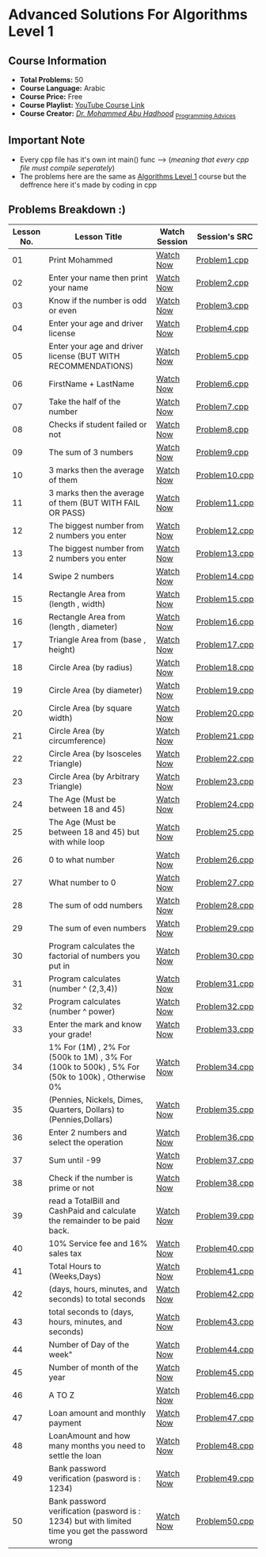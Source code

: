 # **Advanced Solutions For Algorithms Level 1**


## **Course Information**
- **Total Problems:** 50
- **Course Language:** Arabic
- **Course Price:** Free
- **Course Playlist:** [YouTube Course Link](https://www.youtube.com/playlist?list=PL3X--QIIK-OEwPmZVfltqCYy6_RuwXr4A)
- **Course Creator:** *[Dr. Mohammed Abu Hadhood](https://jo.linkedin.com/in/abuhadhoud)* <sub>[Programming Advices](https://www.ProgrammingAdvices.com)</sub>
## **Important Note**
- Every cpp file has it's own int main() func --> (*meaning that every cpp file must compile seperately*)
- The problems here are the same as [Algorithms Level 1](https://github.com/xDomty/RoadToDesktop/tree/main/2.%20Algorithms%20Level%201) course  but the deffrence here it's made by coding in cpp

## **Problems Breakdown :)**

| **Lesson No.** | **Lesson Title** | **Watch Session** | **Session's SRC** |
|--------------|----------------------------|----------------------------|---------|
| 01 | Print Mohammed | [Watch Now](https://www.youtube.com/watch?v=ifoC6FFeq8M&list=PL3X--QIIK-OEwPmZVfltqCYy6_RuwXr4A&index=3&pp=iAQB) | [Problem1.cpp](https://github.com/xDomty/RoadToDesktop/blob/main/4.%20Advanced%20Solutions%20For%20Algotihms%20Level%201/src/Problem1.cpp) |
| 02 | Enter your name then print your name | [Watch Now](https://www.youtube.com/watch?v=ifoC6FFeq8M&list=PL3X--QIIK-OEwPmZVfltqCYy6_RuwXr4A&index=3&pp=iAQB) | [Problem2.cpp](https://github.com/xDomty/RoadToDesktop/blob/main/4.%20Advanced%20Solutions%20For%20Algotihms%20Level%201/src/Problem2.cpp) |
| 03 | Know if the number is odd or even | [Watch Now](https://www.youtube.com/watch?v=ifoC6FFeq8M&list=PL3X--QIIK-OEwPmZVfltqCYy6_RuwXr4A&index=3&pp=iAQB) | [Problem3.cpp](https://github.com/xDomty/RoadToDesktop/blob/main/4.%20Advanced%20Solutions%20For%20Algotihms%20Level%201/src/Problem3.cpp) |
| 04 | Enter your age and driver license | [Watch Now](https://www.youtube.com/watch?v=ifoC6FFeq8M&list=PL3X--QIIK-OEwPmZVfltqCYy6_RuwXr4A&index=3&pp=iAQB) | [Problem4.cpp](https://github.com/xDomty/RoadToDesktop/blob/main/4.%20Advanced%20Solutions%20For%20Algotihms%20Level%201/src/Problem4.cpp) |
| 05 | Enter your age and driver license (BUT WITH RECOMMENDATIONS)  | [Watch Now](https://www.youtube.com/watch?v=ifoC6FFeq8M&list=PL3X--QIIK-OEwPmZVfltqCYy6_RuwXr4A&index=3&pp=iAQB) | [Problem5.cpp](https://github.com/xDomty/RoadToDesktop/blob/main/4.%20Advanced%20Solutions%20For%20Algotihms%20Level%201/src/Problem5.cpp) |
| 06 | FirstName + LastName | [Watch Now](https://www.youtube.com/watch?v=0QidpPifb8g&list=PL3X--QIIK-OEwPmZVfltqCYy6_RuwXr4A&index=4&pp=iAQB) | [Problem6.cpp](https://github.com/xDomty/RoadToDesktop/blob/main/4.%20Advanced%20Solutions%20For%20Algotihms%20Level%201/src/Problem6.cpp) |
| 07 | Take the half of the number  | [Watch Now](https://www.youtube.com/watch?v=0QidpPifb8g&list=PL3X--QIIK-OEwPmZVfltqCYy6_RuwXr4A&index=4&pp=iAQB) | [Problem7.cpp](https://github.com/xDomty/RoadToDesktop/blob/main/4.%20Advanced%20Solutions%20For%20Algotihms%20Level%201/src/Problem7.cpp) |
| 08 | Checks if student failed or not | [Watch Now](https://www.youtube.com/watch?v=0QidpPifb8g&list=PL3X--QIIK-OEwPmZVfltqCYy6_RuwXr4A&index=4&pp=iAQB) | [Problem8.cpp](https://github.com/xDomty/RoadToDesktop/blob/main/4.%20Advanced%20Solutions%20For%20Algotihms%20Level%201/src/Problem8.cpp) |
| 09 | The sum of 3 numbers  | [Watch Now](https://www.youtube.com/watch?v=0QidpPifb8g&list=PL3X--QIIK-OEwPmZVfltqCYy6_RuwXr4A&index=4&pp=iAQB) | [Problem9.cpp](https://github.com/xDomty/RoadToDesktop/blob/main/4.%20Advanced%20Solutions%20For%20Algotihms%20Level%201/src/Problem9.cpp) |
| 10 | 3 marks then the average of them | [Watch Now](https://www.youtube.com/watch?v=0QidpPifb8g&list=PL3X--QIIK-OEwPmZVfltqCYy6_RuwXr4A&index=4&pp=iAQB) | [Problem10.cpp](https://github.com/xDomty/RoadToDesktop/blob/main/4.%20Advanced%20Solutions%20For%20Algotihms%20Level%201/src/Problem10.cpp) |
| 11 | 3 marks then the average of them (BUT WITH FAIL OR PASS)  | [Watch Now](https://www.youtube.com/watch?v=01DiCRs4q9U&list=PL3X--QIIK-OEwPmZVfltqCYy6_RuwXr4A&index=5&t=652s&pp=iAQB) | [Problem11.cpp](https://github.com/xDomty/RoadToDesktop/blob/main/4.%20Advanced%20Solutions%20For%20Algotihms%20Level%201/src/Problem11.cpp) |
| 12 | The biggest number from 2 numbers you enter | [Watch Now](https://www.youtube.com/watch?v=01DiCRs4q9U&list=PL3X--QIIK-OEwPmZVfltqCYy6_RuwXr4A&index=5&t=652s&pp=iAQB) | [Problem12.cpp](https://github.com/xDomty/RoadToDesktop/blob/main/4.%20Advanced%20Solutions%20For%20Algotihms%20Level%201/src/Problem12.cpp) |
| 13 | The biggest number from 2 numbers you enter | [Watch Now](https://www.youtube.com/watch?v=01DiCRs4q9U&list=PL3X--QIIK-OEwPmZVfltqCYy6_RuwXr4A&index=5&t=652s&pp=iAQB) | [Problem13.cpp](https://github.com/xDomty/RoadToDesktop/blob/main/4.%20Advanced%20Solutions%20For%20Algotihms%20Level%201/src/Problem13.cpp) |
| 14 | Swipe 2 numbers | [Watch Now](https://www.youtube.com/watch?v=01DiCRs4q9U&list=PL3X--QIIK-OEwPmZVfltqCYy6_RuwXr4A&index=5&t=652s&pp=iAQB) | [Problem14.cpp](https://github.com/xDomty/RoadToDesktop/blob/main/4.%20Advanced%20Solutions%20For%20Algotihms%20Level%201/src/Problem14.cpp) |
| 15 | Rectangle Area from (length , width) | [Watch Now](https://www.youtube.com/watch?v=01DiCRs4q9U&list=PL3X--QIIK-OEwPmZVfltqCYy6_RuwXr4A&index=5&t=652s&pp=iAQB) | [Problem15.cpp](https://github.com/xDomty/RoadToDesktop/blob/main/4.%20Advanced%20Solutions%20For%20Algotihms%20Level%201/src/Problem15.cpp) |
| 16 | Rectangle Area from (length , diameter) | [Watch Now](https://www.youtube.com/watch?v=zNa35VdZWKI&list=PL3X--QIIK-OEwPmZVfltqCYy6_RuwXr4A&index=6&pp=iAQB) | [Problem16.cpp](https://github.com/xDomty/RoadToDesktop/blob/main/4.%20Advanced%20Solutions%20For%20Algotihms%20Level%201/src/Problem16.cpp) |
| 17 | Triangle Area from (base , height) | [Watch Now](https://www.youtube.com/watch?v=zNa35VdZWKI&list=PL3X--QIIK-OEwPmZVfltqCYy6_RuwXr4A&index=6&pp=iAQB) | [Problem17.cpp](https://github.com/xDomty/RoadToDesktop/blob/main/4.%20Advanced%20Solutions%20For%20Algotihms%20Level%201/src/Problem17.cpp) |
| 18 | Circle Area (by radius) | [Watch Now](https://www.youtube.com/watch?v=zNa35VdZWKI&list=PL3X--QIIK-OEwPmZVfltqCYy6_RuwXr4A&index=6&pp=iAQB) | [Problem18.cpp](https://github.com/xDomty/RoadToDesktop/blob/main/4.%20Advanced%20Solutions%20For%20Algotihms%20Level%201/src/Problem18.cpp) |
| 19 | Circle Area (by diameter) | [Watch Now](https://www.youtube.com/watch?v=zNa35VdZWKI&list=PL3X--QIIK-OEwPmZVfltqCYy6_RuwXr4A&index=6&pp=iAQB) | [Problem19.cpp](https://github.com/xDomty/RoadToDesktop/blob/main/4.%20Advanced%20Solutions%20For%20Algotihms%20Level%201/src/Problem19.cpp) |
| 20 | Circle Area (by square width) | [Watch Now](https://www.youtube.com/watch?v=zNa35VdZWKI&list=PL3X--QIIK-OEwPmZVfltqCYy6_RuwXr4A&index=6&pp=iAQB) | [Problem20.cpp](https://github.com/xDomty/RoadToDesktop/blob/main/4.%20Advanced%20Solutions%20For%20Algotihms%20Level%201/src/Problem20.cpp) |
| 21 | Circle Area (by circumference) | [Watch Now](https://www.youtube.com/watch?v=KpdzXc2VoH0&list=PL3X--QIIK-OEwPmZVfltqCYy6_RuwXr4A&index=7&pp=iAQB) | [Problem21.cpp](https://github.com/xDomty/RoadToDesktop/blob/main/4.%20Advanced%20Solutions%20For%20Algotihms%20Level%201/src/Problem21.cpp) |
| 22 | Circle Area (by Isosceles Triangle) | [Watch Now](https://www.youtube.com/watch?v=KpdzXc2VoH0&list=PL3X--QIIK-OEwPmZVfltqCYy6_RuwXr4A&index=7&pp=iAQB) | [Problem22.cpp](https://github.com/xDomty/RoadToDesktop/blob/main/4.%20Advanced%20Solutions%20For%20Algotihms%20Level%201/src/Problem22.cpp) |
| 23 | Circle Area (by Arbitrary Triangle)  | [Watch Now](https://www.youtube.com/watch?v=KpdzXc2VoH0&list=PL3X--QIIK-OEwPmZVfltqCYy6_RuwXr4A&index=7&pp=iAQB) | [Problem23.cpp](https://github.com/xDomty/RoadToDesktop/blob/main/4.%20Advanced%20Solutions%20For%20Algotihms%20Level%201/src/Problem23.cpp) |
| 24 | The Age (Must be between 18 and 45)  | [Watch Now](https://www.youtube.com/watch?v=KpdzXc2VoH0&list=PL3X--QIIK-OEwPmZVfltqCYy6_RuwXr4A&index=7&pp=iAQB) | [Problem24.cpp](https://github.com/xDomty/RoadToDesktop/blob/main/4.%20Advanced%20Solutions%20For%20Algotihms%20Level%201/src/Problem24.cpp) |
| 25 | The Age (Must be between 18 and 45) but with while loop  | [Watch Now](https://www.youtube.com/watch?v=KpdzXc2VoH0&list=PL3X--QIIK-OEwPmZVfltqCYy6_RuwXr4A&index=7&pp=iAQB) | [Problem25.cpp](https://github.com/xDomty/RoadToDesktop/blob/main/4.%20Advanced%20Solutions%20For%20Algotihms%20Level%201/src/Problem25.cpp) |
| 26 | 0 to what number  | [Watch Now](https://www.youtube.com/watch?v=UcvvRplXhoQ&list=PL3X--QIIK-OEwPmZVfltqCYy6_RuwXr4A&index=8&pp=iAQB) | [Problem26.cpp](https://github.com/xDomty/RoadToDesktop/blob/main/4.%20Advanced%20Solutions%20For%20Algotihms%20Level%201/src/Problem26.cpp) |
| 27 | What number to 0 | [Watch Now](https://www.youtube.com/watch?v=UcvvRplXhoQ&list=PL3X--QIIK-OEwPmZVfltqCYy6_RuwXr4A&index=8&pp=iAQB) | [Problem27.cpp](https://github.com/xDomty/RoadToDesktop/blob/main/4.%20Advanced%20Solutions%20For%20Algotihms%20Level%201/src/Problem27.cpp) |
| 28 | The sum of odd numbers  | [Watch Now](https://www.youtube.com/watch?v=UcvvRplXhoQ&list=PL3X--QIIK-OEwPmZVfltqCYy6_RuwXr4A&index=8&pp=iAQB) | [Problem28.cpp](https://github.com/xDomty/RoadToDesktop/blob/main/4.%20Advanced%20Solutions%20For%20Algotihms%20Level%201/src/Problem28.cpp) |
| 29 | The sum of even numbers  | [Watch Now](https://www.youtube.com/watch?v=UcvvRplXhoQ&list=PL3X--QIIK-OEwPmZVfltqCYy6_RuwXr4A&index=8&pp=iAQB) | [Problem29.cpp](https://github.com/xDomty/RoadToDesktop/blob/main/4.%20Advanced%20Solutions%20For%20Algotihms%20Level%201/src/Problem29.cpp) |
| 30 | Program calculates the factorial of numbers you put in  | [Watch Now](https://www.youtube.com/watch?v=UcvvRplXhoQ&list=PL3X--QIIK-OEwPmZVfltqCYy6_RuwXr4A&index=8&pp=iAQB) | [Problem30.cpp](https://github.com/xDomty/RoadToDesktop/blob/main/4.%20Advanced%20Solutions%20For%20Algotihms%20Level%201/src/Problem30.cpp) |
| 31 | Program calculates (number ^ (2,3,4))  | [Watch Now](https://www.youtube.com/watch?v=B10mtM1wZKY&list=PL3X--QIIK-OEwPmZVfltqCYy6_RuwXr4A&index=10&t=758s&pp=iAQB) | [Problem31.cpp](https://github.com/xDomty/RoadToDesktop/blob/main/4.%20Advanced%20Solutions%20For%20Algotihms%20Level%201/src/Problem31.cpp) |
| 32 | Program calculates (number ^ power) | [Watch Now](https://www.youtube.com/watch?v=B10mtM1wZKY&list=PL3X--QIIK-OEwPmZVfltqCYy6_RuwXr4A&index=10&t=758s&pp=iAQB) | [Problem32.cpp](https://github.com/xDomty/RoadToDesktop/blob/main/4.%20Advanced%20Solutions%20For%20Algotihms%20Level%201/src/Problem32.cpp) |
| 33 | Enter the mark and know your grade!  | [Watch Now](https://www.youtube.com/watch?v=B10mtM1wZKY&list=PL3X--QIIK-OEwPmZVfltqCYy6_RuwXr4A&index=10&t=758s&pp=iAQB) | [Problem33.cpp](https://github.com/xDomty/RoadToDesktop/blob/main/4.%20Advanced%20Solutions%20For%20Algotihms%20Level%201/src/Problem33.cpp) |
| 34 | 1% For (1M) , 2% For (500k to 1M) , 3% For (100k to 500k) , 5% For (50k to 100k) , Otherwise 0%  | [Watch Now](https://www.youtube.com/watch?v=B10mtM1wZKY&list=PL3X--QIIK-OEwPmZVfltqCYy6_RuwXr4A&index=10&t=758s&pp=iAQB) | [Problem34.cpp](https://github.com/xDomty/RoadToDesktop/blob/main/4.%20Advanced%20Solutions%20For%20Algotihms%20Level%201/src/Problem34.cpp) |
| 35 | (Pennies, Nickels, Dimes, Quarters, Dollars) to (Pennies,Dollars)  | [Watch Now](https://www.youtube.com/watch?v=B10mtM1wZKY&list=PL3X--QIIK-OEwPmZVfltqCYy6_RuwXr4A&index=10&t=758s&pp=iAQB) | [Problem35.cpp](https://github.com/xDomty/RoadToDesktop/blob/main/4.%20Advanced%20Solutions%20For%20Algotihms%20Level%201/src/Problem35.cpp) |
| 36 | Enter 2 numbers and select the operation  | [Watch Now](https://www.youtube.com/watch?v=B10mtM1wZKY&list=PL3X--QIIK-OEwPmZVfltqCYy6_RuwXr4A&index=10&t=758s&pp=iAQB) | [Problem36.cpp](https://github.com/xDomty/RoadToDesktop/blob/main/4.%20Advanced%20Solutions%20For%20Algotihms%20Level%201/src/Problem36.cpp) |
| 37 | Sum until -99  | [Watch Now](https://www.youtube.com/watch?v=B10mtM1wZKY&list=PL3X--QIIK-OEwPmZVfltqCYy6_RuwXr4A&index=10&t=758s&pp=iAQB) | [Problem37.cpp](https://github.com/xDomty/RoadToDesktop/blob/main/4.%20Advanced%20Solutions%20For%20Algotihms%20Level%201/src/Problem37.cpp) |
| 38 | Check if the number is prime or not  | [Watch Now](https://www.youtube.com/watch?v=B10mtM1wZKY&list=PL3X--QIIK-OEwPmZVfltqCYy6_RuwXr4A&index=10&t=758s&pp=iAQB) | [Problem38.cpp](https://github.com/xDomty/RoadToDesktop/blob/main/4.%20Advanced%20Solutions%20For%20Algotihms%20Level%201/src/Problem38.cpp) |
| 39 | read a TotalBill and CashPaid and calculate the remainder to be paid back.  | [Watch Now](https://www.youtube.com/watch?v=B10mtM1wZKY&list=PL3X--QIIK-OEwPmZVfltqCYy6_RuwXr4A&index=10&t=758s&pp=iAQB) | [Problem39.cpp](https://github.com/xDomty/RoadToDesktop/blob/main/4.%20Advanced%20Solutions%20For%20Algotihms%20Level%201/src/Problem39.cpp) |
| 40 | 10% Service fee and 16% sales tax  | [Watch Now](https://www.youtube.com/watch?v=B10mtM1wZKY&list=PL3X--QIIK-OEwPmZVfltqCYy6_RuwXr4A&index=10&t=758s&pp=iAQB) | [Problem40.cpp](https://github.com/xDomty/RoadToDesktop/blob/main/4.%20Advanced%20Solutions%20For%20Algotihms%20Level%201/src/Problem40.cpp) |
| 41 | Total Hours to (Weeks,Days)  | [Watch Now](https://www.youtube.com/watch?v=r2BIY8NlzG8&list=PL3X--QIIK-OEwPmZVfltqCYy6_RuwXr4A&index=11&t=115s&pp=iAQB) | [Problem41.cpp](https://github.com/xDomty/RoadToDesktop/blob/main/4.%20Advanced%20Solutions%20For%20Algotihms%20Level%201/src/Problem41.cpp) |
| 42 | (days, hours, minutes, and seconds) to total seconds  | [Watch Now](https://www.youtube.com/watch?v=r2BIY8NlzG8&list=PL3X--QIIK-OEwPmZVfltqCYy6_RuwXr4A&index=11&t=115s&pp=iAQB) | [Problem42.cpp](https://github.com/xDomty/RoadToDesktop/blob/main/4.%20Advanced%20Solutions%20For%20Algotihms%20Level%201/src/Problem42.cpp) |
| 43 | total seconds to (days, hours, minutes, and seconds)  | [Watch Now](https://www.youtube.com/watch?v=r2BIY8NlzG8&list=PL3X--QIIK-OEwPmZVfltqCYy6_RuwXr4A&index=11&t=115s&pp=iAQB) | [Problem43.cpp](https://github.com/xDomty/RoadToDesktop/blob/main/4.%20Advanced%20Solutions%20For%20Algotihms%20Level%201/src/Problem43.cpp) |
| 44 | Number of Day of the week"  | [Watch Now](https://www.youtube.com/watch?v=r2BIY8NlzG8&list=PL3X--QIIK-OEwPmZVfltqCYy6_RuwXr4A&index=11&t=115s&pp=iAQB) | [Problem44.cpp](https://github.com/xDomty/RoadToDesktop/blob/main/4.%20Advanced%20Solutions%20For%20Algotihms%20Level%201/src/Problem44.cpp) |
| 45 | Number of month of the year  | [Watch Now](https://www.youtube.com/watch?v=r2BIY8NlzG8&list=PL3X--QIIK-OEwPmZVfltqCYy6_RuwXr4A&index=11&t=115s&pp=iAQB) | [Problem45.cpp](https://github.com/xDomty/RoadToDesktop/blob/main/4.%20Advanced%20Solutions%20For%20Algotihms%20Level%201/src/Problem45.cpp) |
| 46 | A TO Z  | [Watch Now](https://www.youtube.com/watch?v=sB0ZDkrXTRA&list=PL3X--QIIK-OEwPmZVfltqCYy6_RuwXr4A&index=12&pp=iAQB) | [Problem46.cpp](https://github.com/xDomty/RoadToDesktop/blob/main/4.%20Advanced%20Solutions%20For%20Algotihms%20Level%201/src/Problem46.cpp) |
| 47 | Loan amount and monthly payment | [Watch Now](https://www.youtube.com/watch?v=sB0ZDkrXTRA&list=PL3X--QIIK-OEwPmZVfltqCYy6_RuwXr4A&index=12&pp=iAQB) | [Problem47.cpp](https://github.com/xDomty/RoadToDesktop/blob/main/4.%20Advanced%20Solutions%20For%20Algotihms%20Level%201/src/Problem47.cpp) |
| 48 | LoanAmount and how many months you need to settle the loan  | [Watch Now](https://www.youtube.com/watch?v=sB0ZDkrXTRA&list=PL3X--QIIK-OEwPmZVfltqCYy6_RuwXr4A&index=12&pp=iAQB) | [Problem48.cpp](https://github.com/xDomty/RoadToDesktop/blob/main/4.%20Advanced%20Solutions%20For%20Algotihms%20Level%201/src/Problem48.cpp) |
| 49 | Bank password verification (pasword is : 1234)  | [Watch Now](https://www.youtube.com/watch?v=sB0ZDkrXTRA&list=PL3X--QIIK-OEwPmZVfltqCYy6_RuwXr4A&index=12&pp=iAQB) | [Problem49.cpp](https://github.com/xDomty/RoadToDesktop/blob/main/4.%20Advanced%20Solutions%20For%20Algotihms%20Level%201/src/Problem49.cpp) |
| 50 | Bank password verification (pasword is : 1234) but with limited time you get the password wrong | [Watch Now](https://www.youtube.com/watch?v=sB0ZDkrXTRA&list=PL3X--QIIK-OEwPmZVfltqCYy6_RuwXr4A&index=12&pp=iAQB) | [Problem50.cpp](https://github.com/xDomty/RoadToDesktop/blob/main/4.%20Advanced%20Solutions%20For%20Algotihms%20Level%201/src/Problem50.cpp) |
